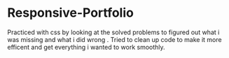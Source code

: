 # Responsive-Portfolio
Practiced with css by looking at the solved problems to figured out what i was missing and what i did wrong . Tried to clean up code to make it more efficent and get everything i wanted to work smoothly.
